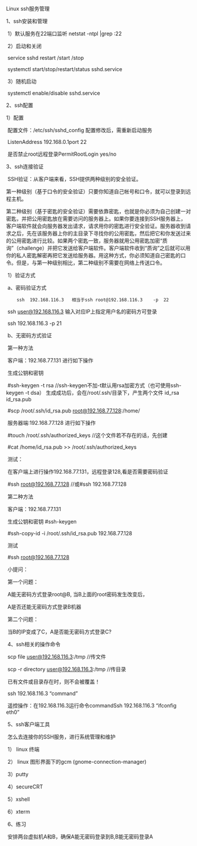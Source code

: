 Linux ssh服务管理

1、ssh安装和管理

​	1）默认服务在22端口监听   netstat   -ntpl  |grep  :22

​	2）启动和关闭    

​		service  sshd  restart /start /stop    

​		systemctl start/stop/restart/status sshd.service

​	3）随机启动   

​		systemctl enable/disable  sshd.service

2、ssh配置

1）配置   

​	配置文件：/etc/ssh/sshd_config   配置修改后，需重新启动服务

​	ListenAddress 192.168.0.1port  22

​	是否禁止root远程登录PermitRootLogin   yes/no

3、ssh连接验证

​	SSH验证：从客户端来看，SSH提供两种级别的安全验证。

​	第一种级别（基于口令的安全验证）只要你知道自己帐号和口令，就可以登录到远程主机。

​	第二种级别（基于密匙的安全验证）需要依靠密匙，也就是你必须为自己创建一对密匙，并把公用密匙放在需要访问的服务器上。如果你要连接到SSH服务器上，客户端软件就会向服务器发出请求，请求用你的密匙进行安全验证。服务器收到请求之后，先在该服务器上你的主目录下寻找你的公用密匙，然后把它和你发送过来的公用密匙进行比较。如果两个密匙一致，服务器就用公用密匙加密“质询”（challenge）并把它发送给客户端软件。客户端软件收到“质询”之后就可以用你的私人密匙解密再把它发送给服务器。用这种方式，你必须知道自己密匙的口令。但是，与第一种级别相比，第二种级别不需要在网络上传送口令。

​	1）验证方式

​		a、密码验证方式

 		ssh  192.168.116.3   相当于ssh root@192.168.116.3    -p  22 

​		 ssh  user@192.168.116.3  输入对应IP上指定用户名的密码方可登录 

​		 ssh 192.168.116.3  -p 21  

​		b、无密码方式验证

​		第一种方法

​		客户端：192.168.77.131   进行如下操作  

​			生成公钥和密钥   

​			#ssh-keygen -t  rsa //ssh-keygen不加-t默认用rsa加密方式（也可使用ssh-keygen   -t  dsa）    			生成成功后，会在/root/.ssh/目录下，产生两个文件 id_rsa  id_rsa.pub   

​			#scp   /root/.ssh/id_rsa.pub  root@192.168.77.128:/home/   

​		服务器端:192.168.77.128   进行如下操作

​			#touch   /root/.ssh/authorized_keys   //这个文件若不存在的话，先创建   

​			#cat   /home/id_rsa.pub  >> /root/.ssh/authorized_keys   

​		测试：

​			在客户端上进行操作192.168.77.131，远程登录128,看是否需要密码验证  

​			 #ssh  root@192.168.77.128  //或#ssh  192.168.77.128

​		第二种方法

​		客户端：192.168.77.131    

​			生成公钥和密钥   #ssh-keygen    

​			#ssh-copy-id  -i  /root/.ssh/id_rsa.pub   192.168.77.128   

​		测试   

​			#ssh  root@192.168.77.128



​		小提问：        

​			第一个问题：

​			A能无密码方式登录root@B, 当B上面的root密码发生改变后，        

​			A是否还能无密码方式登录B机器        

​			第二个问题：

​			当B的IP变成了C，A是否能无密码方式登录C?



​	4、ssh相关的操作命令

​		scp  file  user@192.168.116.3:/tmp   //传文件

​		scp -r  directory user@192.168.116.3:/tmp  //传目录

​		已有文件或目录存在时，则不会被覆盖！

​		ssh  192.168.116.3 “command”

​		遥控操作：在192.168.116.3运行命令commandSsh  192.168.116.3 “ifconfig eth0”



​	5、ssh客户端工具

​		怎么去连接你的SSH服务，进行系统管理和维护

​		1） linux 终端

​		2） linux 图形界面下的gcm  (gnome-connection-manager)

​		3）putty

​		4）secureCRT  

​		5）xshell

​		6）xterm



​	6、练习

​		安排两台虚拟机A和B，确保A能无密码登录到B,B能无密码登录A





